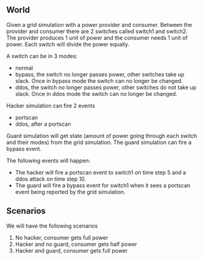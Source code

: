 ## World

Given a grid simulation with a power provider and consumer.
Between the provider and consumer there are 2 switches called switch1 and switch2.
The provider produces 1 unit of power and the consumer needs 1 unit of power.
Each switch will divide the power equally.

A switch can be in 3 modes:
- normal
- bypass, the switch no longer passes power, other switches take up slack. Once in bypass mode the switch can no longer be changed.
- ddos, the switch no longer passes power, other switches do not take up slack. Once in ddos mode the switch can no longer be changed.

Hacker simulation can fire 2 events
- portscan
- ddos, after a portscan

Guard simulation will get state (amount of power going through each switch and their modes) from the grid simulation.
The guard simulation can fire a bypass event.

The following events will happen:
- The hacker will fire a portscan event to switch1 on time step 5 and a ddos attack on time step 10.
- The guard will fire a bypass event for switch1 when it sees a portscan event being reported by the grid simulation.

## Scenarios

We will have the following scenarios
1. No hacker, consumer gets full power
2. Hacker and no guard, consumer gets half power
3. Hacker and guard, consumer gets full power

